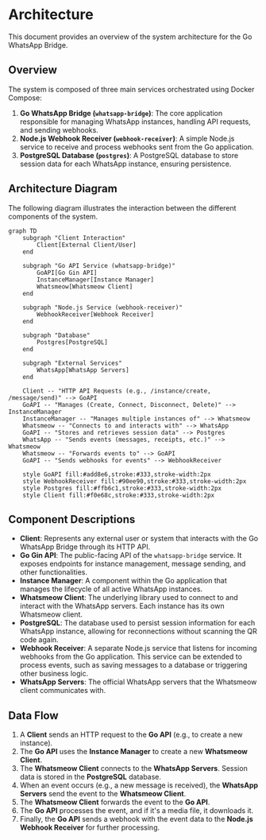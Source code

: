 # Architecture

This document provides an overview of the system architecture for the Go WhatsApp Bridge.

## Overview

The system is composed of three main services orchestrated using Docker Compose:

1.  **Go WhatsApp Bridge (`whatsapp-bridge`)**: The core application responsible for managing WhatsApp instances, handling API requests, and sending webhooks.
2.  **Node.js Webhook Receiver (`webhook-receiver`)**: A simple Node.js service to receive and process webhooks sent from the Go application.
3.  **PostgreSQL Database (`postgres`)**: A PostgreSQL database to store session data for each WhatsApp instance, ensuring persistence.

## Architecture Diagram

The following diagram illustrates the interaction between the different components of the system.

```mermaid
graph TD
    subgraph "Client Interaction"
        Client[External Client/User]
    end

    subgraph "Go API Service (whatsapp-bridge)"
        GoAPI[Go Gin API]
        InstanceManager[Instance Manager]
        Whatsmeow[Whatsmeow Client]
    end

    subgraph "Node.js Service (webhook-receiver)"
        WebhookReceiver[Webhook Receiver]
    end

    subgraph "Database"
        Postgres[PostgreSQL]
    end

    subgraph "External Services"
        WhatsApp[WhatsApp Servers]
    end

    Client -- "HTTP API Requests (e.g., /instance/create, /message/send)" --> GoAPI
    GoAPI -- "Manages (Create, Connect, Disconnect, Delete)" --> InstanceManager
    InstanceManager -- "Manages multiple instances of" --> Whatsmeow
    Whatsmeow -- "Connects to and interacts with" --> WhatsApp
    GoAPI -- "Stores and retrieves session data" --> Postgres
    WhatsApp -- "Sends events (messages, receipts, etc.)" --> Whatsmeow
    Whatsmeow -- "Forwards events to" --> GoAPI
    GoAPI -- "Sends webhooks for events" --> WebhookReceiver

    style GoAPI fill:#add8e6,stroke:#333,stroke-width:2px
    style WebhookReceiver fill:#90ee90,stroke:#333,stroke-width:2px
    style Postgres fill:#ffb6c1,stroke:#333,stroke-width:2px
    style Client fill:#f0e68c,stroke:#333,stroke-width:2px
```

## Component Descriptions

-   **Client**: Represents any external user or system that interacts with the Go WhatsApp Bridge through its HTTP API.
-   **Go Gin API**: The public-facing API of the `whatsapp-bridge` service. It exposes endpoints for instance management, message sending, and other functionalities.
-   **Instance Manager**: A component within the Go application that manages the lifecycle of all active WhatsApp instances.
-   **Whatsmeow Client**: The underlying library used to connect to and interact with the WhatsApp servers. Each instance has its own Whatsmeow client.
-   **PostgreSQL**: The database used to persist session information for each WhatsApp instance, allowing for reconnections without scanning the QR code again.
-   **Webhook Receiver**: A separate Node.js service that listens for incoming webhooks from the Go application. This service can be extended to process events, such as saving messages to a database or triggering other business logic.
-   **WhatsApp Servers**: The official WhatsApp servers that the Whatsmeow client communicates with.

## Data Flow

1.  A **Client** sends an HTTP request to the **Go API** (e.g., to create a new instance).
2.  The **Go API** uses the **Instance Manager** to create a new **Whatsmeow Client**.
3.  The **Whatsmeow Client** connects to the **WhatsApp Servers**. Session data is stored in the **PostgreSQL** database.
4.  When an event occurs (e.g., a new message is received), the **WhatsApp Servers** send the event to the **Whatsmeow Client**.
5.  The **Whatsmeow Client** forwards the event to the **Go API**.
6.  The **Go API** processes the event, and if it's a media file, it downloads it.
7.  Finally, the **Go API** sends a webhook with the event data to the **Node.js Webhook Receiver** for further processing.
